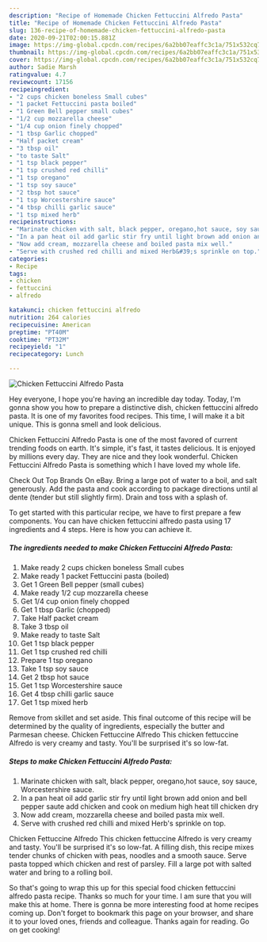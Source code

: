 ```yaml
---
description: "Recipe of Homemade Chicken Fettuccini Alfredo Pasta"
title: "Recipe of Homemade Chicken Fettuccini Alfredo Pasta"
slug: 136-recipe-of-homemade-chicken-fettuccini-alfredo-pasta
date: 2020-09-21T02:00:15.881Z
image: https://img-global.cpcdn.com/recipes/6a2bb07eaffc3c1a/751x532cq70/chicken-fettuccini-alfredo-pasta-recipe-main-photo.jpg
thumbnail: https://img-global.cpcdn.com/recipes/6a2bb07eaffc3c1a/751x532cq70/chicken-fettuccini-alfredo-pasta-recipe-main-photo.jpg
cover: https://img-global.cpcdn.com/recipes/6a2bb07eaffc3c1a/751x532cq70/chicken-fettuccini-alfredo-pasta-recipe-main-photo.jpg
author: Sadie Marsh
ratingvalue: 4.7
reviewcount: 17156
recipeingredient:
- "2 cups chicken boneless Small cubes"
- "1 packet Fettuccini pasta boiled"
- "1 Green Bell pepper small cubes"
- "1/2 cup mozzarella cheese"
- "1/4 cup onion finely chopped"
- "1 tbsp Garlic chopped"
- "Half packet cream"
- "3 tbsp oil"
- "to taste Salt"
- "1 tsp black pepper"
- "1 tsp crushed red chilli"
- "1 tsp oregano"
- "1 tsp soy sauce"
- "2 tbsp hot sauce"
- "1 tsp Worcestershire sauce"
- "4 tbsp chilli garlic sauce"
- "1 tsp mixed herb"
recipeinstructions:
- "Marinate chicken with salt, black pepper, oregano,hot sauce, soy sauce, Worcestershire sauce."
- "In a pan heat oil add garlic stir fry until light brown add onion and bell pepper saute add chicken and cook on medium high heat till chicken dry"
- "Now add cream, mozzarella cheese and boiled pasta mix well."
- "Serve with crushed red chilli and mixed Herb&#39;s sprinkle on top."
categories:
- Recipe
tags:
- chicken
- fettuccini
- alfredo

katakunci: chicken fettuccini alfredo 
nutrition: 264 calories
recipecuisine: American
preptime: "PT40M"
cooktime: "PT32M"
recipeyield: "1"
recipecategory: Lunch

---
```



![Chicken Fettuccini Alfredo Pasta](https://img-global.cpcdn.com/recipes/6a2bb07eaffc3c1a/751x532cq70/chicken-fettuccini-alfredo-pasta-recipe-main-photo.jpg)

Hey everyone, I hope you're having an incredible day today. Today, I'm gonna show you how to prepare a distinctive dish, chicken fettuccini alfredo pasta. It is one of my favorites food recipes. This time, I will make it a bit unique. This is gonna smell and look delicious.

Chicken Fettuccini Alfredo Pasta is one of the most favored of current trending foods on earth. It's simple, it's fast, it tastes delicious. It is enjoyed by millions every day. They are nice and they look wonderful. Chicken Fettuccini Alfredo Pasta is something which I have loved my whole life.

Check Out Top Brands On eBay. Bring a large pot of water to a boil, and salt generously. Add the pasta and cook according to package directions until al dente (tender but still slightly firm). Drain and toss with a splash of.


To get started with this particular recipe, we have to first prepare a few components. You can have chicken fettuccini alfredo pasta using 17 ingredients and 4 steps. Here is how you can achieve it.

<!--inarticleads1-->

##### The ingredients needed to make Chicken Fettuccini Alfredo Pasta:

1. Make ready 2 cups chicken boneless Small cubes
1. Make ready 1 packet Fettuccini pasta (boiled)
1. Get 1 Green Bell pepper (small cubes)
1. Make ready 1/2 cup mozzarella cheese
1. Get 1/4 cup onion finely chopped
1. Get 1 tbsp Garlic (chopped)
1. Take Half packet cream
1. Take 3 tbsp oil
1. Make ready to taste Salt
1. Get 1 tsp black pepper
1. Get 1 tsp crushed red chilli
1. Prepare 1 tsp oregano
1. Take 1 tsp soy sauce
1. Get 2 tbsp hot sauce
1. Get 1 tsp Worcestershire sauce
1. Get 4 tbsp chilli garlic sauce
1. Get 1 tsp mixed herb


Remove from skillet and set aside. This final outcome of this recipe will be determined by the quality of ingredients, especially the butter and Parmesan cheese. Chicken Fettuccine Alfredo This chicken fettuccine Alfredo is very creamy and tasty. You&#39;ll be surprised it&#39;s so low-fat. 

<!--inarticleads2-->

##### Steps to make Chicken Fettuccini Alfredo Pasta:

1. Marinate chicken with salt, black pepper, oregano,hot sauce, soy sauce, Worcestershire sauce.
1. In a pan heat oil add garlic stir fry until light brown add onion and bell pepper saute add chicken and cook on medium high heat till chicken dry
1. Now add cream, mozzarella cheese and boiled pasta mix well.
1. Serve with crushed red chilli and mixed Herb&#39;s sprinkle on top.


Chicken Fettuccine Alfredo This chicken fettuccine Alfredo is very creamy and tasty. You&#39;ll be surprised it&#39;s so low-fat. A filling dish, this recipe mixes tender chunks of chicken with peas, noodles and a smooth sauce. Serve pasta topped which chicken and rest of parsley. Fill a large pot with salted water and bring to a rolling boil. 

So that's going to wrap this up for this special food chicken fettuccini alfredo pasta recipe. Thanks so much for your time. I am sure that you will make this at home. There is gonna be more interesting food at home recipes coming up. Don't forget to bookmark this page on your browser, and share it to your loved ones, friends and colleague. Thanks again for reading. Go on get cooking!
